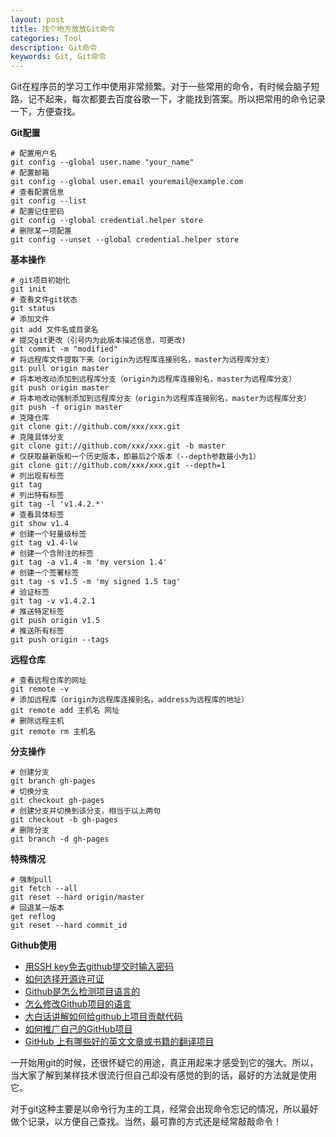 ```yaml
---
layout: post
title: 找个地方放放Git命令
categories: Tool
description: Git命令
keywords: Git, Git命令
---
```


Git在程序员的学习工作中使用非常频繁。对于一些常用的命令，有时候会脑子短路，记不起来，每次都要去百度谷歌一下，才能找到答案。所以把常用的命令记录一下，方便查找。

**Git配置**

```shell
# 配置用户名
git config --global user.name "your_name"
# 配置邮箱
git config --global user.email youremail@example.com
# 查看配置信息
git config --list
# 配置记住密码
git config --global credential.helper store
# 删除某一项配置
git config --unset --global credential.helper store
```

**基本操作**

```shell
# git项目初始化
git init
# 查看文件git状态
git status
# 添加文件
git add 文件名或目录名
# 提交git更改（引号内为此版本描述信息，可更改)
git commit -m "modified"
# 将远程库文件提取下来（origin为远程库连接别名，master为远程库分支）
git pull origin master
# 将本地改动添加到远程库分支（origin为远程库连接别名，master为远程库分支）
git push origin master
# 将本地改动强制添加到远程库分支（origin为远程库连接别名，master为远程库分支）
git push -f origin master
# 克隆仓库
git clone git://github.com/xxx/xxx.git
# 克隆具体分支
git clone git://github.com/xxx/xxx.git -b master
# 仅获取最新版和一个历史版本，即最后2个版本（--depth参数最小为1）
git clone git://github.com/xxx/xxx.git --depth=1
# 列出现有标签
git tag
# 列出特有标签
git tag -l 'v1.4.2.*'
# 查看具体标签
git show v1.4
# 创建一个轻量级标签
git tag v1.4-lw
# 创建一个含附注的标签
git tag -a v1.4 -m 'my version 1.4'
# 创建一个签署标签
git tag -s v1.5 -m 'my signed 1.5 tag'
# 验证标签
git tag -v v1.4.2.1
# 推送特定标签
git push origin v1.5
# 推送所有标签
git push origin --tags
```

**远程仓库**

```shell
# 查看远程仓库的网址
git remote -v
# 添加远程库（origin为远程库连接别名，address为远程库的地址）
git remote add 主机名 网址
# 删除远程主机
git remote rm 主机名
```

**分支操作**

```shell
# 创建分支
git branch gh-pages
# 切换分支
git checkout gh-pages
# 创建分支并切换到该分支，相当于以上两句
git checkout -b gh-pages
# 删除分支
git branch -d gh-pages
```

**特殊情况**

```shell
# 强制pull
git fetch --all
git reset --hard origin/master
# 回退某一版本
get reflog
git reset --hard commit_id
```

**Github使用**

- [用SSH key免去github提交时输入密码](http://blog.zfan.me/2015/09/01/%E7%94%A8SSH-key%E5%85%8D%E5%8E%BBgithub%E6%8F%90%E4%BA%A4%E6%97%B6%E8%BE%93%E5%85%A5%E5%AF%86%E7%A0%81/)
- [如何选择开源许可证](http://www.ruanyifeng.com/blog/2011/05/how_to_choose_free_software_licenses.html)
- [Github是怎么检测项目语言的](http://stackoverflow.com/questions/5318580/how-does-github-figure-out-a-projects-language)
- [怎么修改Github项目的语言](http://stackoverflow.com/questions/13597892/how-to-change-the-language-of-a-repository-on-github/27099628#27099628)
- [大白话讲解如何给github上项目贡献代码](https://site.douban.com/196781/widget/notes/12161495/note/269163206/?)
- [如何推广自己的GitHub项目](http://www.jianshu.com/p/f2483bd8da43)
- [GitHub 上有哪些好的英文文章或书籍的翻译项目](https://www.zhihu.com/question/27410763)

一开始用git的时候，还很怀疑它的用途，真正用起来才感受到它的强大。所以，当大家了解到某样技术很流行但自己却没有感觉的到的话，最好的方法就是使用它。

对于git这种主要是以命令行为主的工具，经常会出现命令忘记的情况，所以最好做个记录，以方便自己查找。当然，最可靠的方式还是经常敲敲命令！